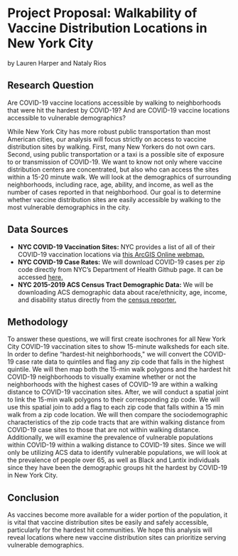 # Project Proposal: Walkability of Vaccine Distribution Locations in New York City
by Lauren Harper and Nataly Rios

## Research Question
<p> Are COVID-19 vaccine locations accessible by walking to neighborhoods that were hit the hardest by COVID-19? And are COVID-19 vaccine locations accessible to vulnerable demographics? </p >

<p> While New York City has more robust public transportation than most American cities, our analysis will focus strictly on access to vaccine distribution sites by walking. First, many New Yorkers do not own cars. Second, using public transportation or a taxi is a possible site of exposure to or transmission of COVID-19. We want to know not only where vaccine distribution centers are concentrated, but also who can access the sites within a 15-20 minute walk. We will look at the demographics of surrounding neighborhoods, including race, age, ability, and income, as well as the number of cases reported in that neighborhood. Our goal is to determine whether vaccine distribution sites are easily accessible by walking to the most vulnerable demographics in the city. </p>

## Data Sources
* <b>NYC COVID-19 Vaccination Sites:</b> NYC provides a list of all of their COVID-19 vaccination locations via [this ArcGIS Online webmap.](https://vaccinefinder.nyc.gov/locations)
* <b>NYC COVID-19 Case Rates:</b> We will download COVID-19 cases per zip code  directly from NYC’s Department of Health Github page. It can be accessed [here.](https://github.com/nychealth/coronavirus-data/blob/master/totals/data-by-modzcta.csv)
* <b> NYC 2015-2019 ACS Census Tract Demographic Data:</b> We will be downloading ACS demographic data about race/ethnicity, age, income, and disability status directly from the [census reporter.](https://censusreporter.org/)

## Methodology
To answer these questions, we will first create isochrones for all New York City COVID-19 vaccination sites to show 15-minute walksheds for each site. In order to define “hardest-hit neighborhoods," we will convert the COVID-19 case rate data to quintiles and flag any zip code that falls in the highest quintile. We will then map both the 15-min walk polygons and the hardest hit COVID-19 neighborhoods to visually examine whether or not the neighborhoods with the highest cases of COVID-19 are within a walking distance to COVID-19 vaccination sites. After, we will conduct a spatial joint to link the 15-min walk polygons to their corresponding zip code. We will use this spatial join to add a flag to each zip code that falls within a 15 min walk from a zip code location. We will then compare the sociodemographic characteristics of the zip code tracts that are within walking distance from COVID-19 case sites to those that are not within walking distance. Additionally, we will examine the prevalence of vulnerable populations within COVID-19 within a walking distance to COVID-19 sites. Since we will only be utilizing ACS data to identify vulnerable populations, we will look at the prevalence of people over 65, as well as Black and Lantix individuals since they have been the demographic groups hit the hardest by COVID-19 in New York City.

## Conclusion
As vaccines become more available for a wider portion of the population, it is vital that vaccine distribution sites be easily and safely accessible, particularly for the hardest hit communities. We hope this analysis will reveal locations where new vaccine distribution sites can prioritize serving vulnerable demographics. 
